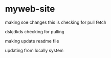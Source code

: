 # myweb-site

making soe changes
this is checking for pull fetch 

 dskjdkds
checking for pulling

making update readme file

updating from locally system
